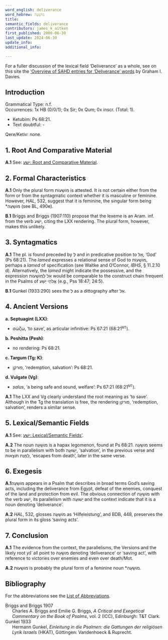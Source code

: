 ```yaml
---
word_english: deliverance   
word_hebrew: מוֹשָׁעָה    
title:   
semantic_fields: deliverance   
contributors: james_k_aitken        
first_published: 2000-06-30   
last_update: 2024-06-30   
update_info:  
additional_info:   

--- 
```


For a fuller discussion of the lexical field ‘Deliverance’ as a whole, see on this site the 
<a href="/sahd/miscellaneous/overview_deliverance/">‘Overview
of SAHD entries for ‘Deliverance’ words</a> by Graham I. Davies.


## Introduction

Grammatical Type: n.f.  
Occurrences: 1x HB (0/0/1); 0x Sir; 0x Qum; 0x inscr. (Total: 1).

* Ketubim: Ps 68:21.
* Text doubtful: -

Qere/Ketiv: none.


## 1. Root And Comparative Material

<b>A.1</b> See: <a href="https://pthu.github.io/sahd/words/to_save%2C_help/#1-root-and-comparative-material"><span dir="rtl">ישׁע</span>: Root and Comparative Material</a>.


## 2. Formal Characteristics

<b>A.1</b> Only the plural form  <span dir="rtl">מוֹשָעוֹת</span> is attested. It is not certain either from the form or from the syntagmatic context whether it is masculine or feminine. However, <i>HAL</i>, 532, suggest that it is feminine, the singular form being *<span dir="rtl">מוֹשָעָה</span> (see BL, 490e).

<b>B.1</b> Briggs and Briggs (1907:110) propose that the lexeme is an Aram. inf. from the verb <span dir="rtl">ישׁע</span>, citing the LXX rendering. The plural form, however, makes this unlikely.

## 3. Syntagmatics

<b>A.1</b> The pl. is found preceded by <span dir="rtl">לְ</span> and in predicative position to <span dir="rtl">אֵל</span>, ‘God’ (Ps 68:21). The <i>lamed</i> expresses a relational sense of God to <span dir="rtl">מוֹשָׁעוֹת</span>, perhaps a <i>lamed</i> of specification (see Waltke and O’Connor, <i>IBHS</i>,
§ 11.2.10 d). Alternatively, the <i>lamed</i> might indicate the possessive, and the expression  <span dir="rtl">אֵל לְמוֹשָׁעוֹת</span> would be comparable to the construct
chain frequent in the Psalms of  <span dir="rtl">אֱלֹהֵי יֵשַׁע</span> (e.g., Pss 18:47; 24:5).

<b>B.1</b> Gunkel (1933:290) sees the  <span dir="rtl">לְ</span> as a dittography after <span dir="rtl">אֵל</span>.

## 4. Ancient Versions

<b>a. Septuagint (LXX)</b>: 

* σώζω, ‘to save’, as articular infinitive: Ps 67:21 (68:21<small><sup>MT</sup></small>).

<b>b. Peshitta (Pesh)</b>: 

* no rendering: Ps 68:21.

<b>c. Targum (Tg: K)</b>: 

* <span dir="rtl">פורקן</span>, ‘redemption, salvation’: Ps 68:21.

<b>d. Vulgate (Vg)</b>: 

* <i>salus</i>, ‘a being safe and sound, welfare’: Ps 67:21 (68:21<small><sup>MT</sup></small>).

<b>A.1</b> The LXX and Vg clearly understand the root meaning as ‘to save’. Although in the Tg the translation is free, the rendering 
<span dir="rtl">פורקן</span>, ‘redemption, salvation’, renders a similar sense.


## 5. Lexical/Semantic Fields

<b>A.1</b> See: <a href="https://pthu.github.io/sahd/words/to_save%2C_help/#5-lexicalsemantic-fields"><span dir="rtl">ישׁע</span>: Lexical/Semantic Fields’</a>.

<b>A.2</b> The noun <span dir="rtl">מוֹשָעָה</span> is a hapax legomenon, found at Ps 68:21. <span dir="rtl">מוֹשָעָה</span> seems to be in parallelism with both <span dir="rtl">יְשׁוּעָה</span>, ‘salvation’, in the previous verse and <span dir="rtl">לַמָּוֶת תּוֹצָאוֹת</span>, ‘escapes from death’, later in the same verse.


## 6. Exegesis

<b>A.1</b><span dir="rtl">מוֹשָעָה</span> appears in a Psalm that describes in broad terms God’s
saving acts, including the deliverance from Egypt, defeat of the
enemies, conquest of the land and protection from evil. The obvious
connection of <span dir="rtl">מוֹשָעָה</span> with the verb  <span dir="rtl">ישׁע</span>, its parallelism with
 <span dir="rtl">יְשׁוּעָה</span> and the context indicate that it is a noun denoting
‘deliverance’.

<b>A.2</b> <i>HAL</i>, 532, glosses <span dir="rtl">מוֹשָעָה</span> as ‘Hilfeleistung’, and BDB, 448, preserves the plural form in its gloss ‘saving acts’.


## 7. Conclusion

<b>A.1</b> The evidence from the context, the parallelisms, the Versions and the likely root <i>yšʿ</i> all point to <span dir="rtl">מוֹשָעָה</span> denoting ‘deliverance’ or ‘saving act’, with reference to victories over enemies and even over death/Mot.

<b>A.2</b>  <span dir="rtl">מוֹשָעוֹת</span> is probably the plural form of a feminine noun *<span dir="rtl">מוֹשָעָה</span>.


## Bibliography

For the abbreviations see the 
<a href="/sahd/store/abbreviations/">List of Abbreviations</a>.


<div style="padding-left: 22px; text-indent: -22px;">
Briggs and Briggs 1907  <br>
Charles A. Briggs and Emilie G. Briggs, <i>A Critical and Exegetical Commentary on the Book of Psalms</i>, vol. 2 (ICC), Edinburgh: T&T Clark.
</div>

<div style="padding-left: 22px; text-indent: -22px;">
Gunkel 1933 <br>
Hermann Gunkel, <i>Einleitung in die Psalmen: die Gattungen der religiösen Lyrik Israels</i> (HKAT), Göttingen: Vandenhoeck & Ruprecht.
</div>
